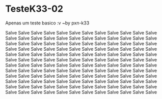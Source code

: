 # TesteK33-02
Apenas um teste basico :v ~by pxn-k33

Salve Salve Salve Salve Salve Salve Salve Salve Salve Salve Salve Salve Salve Salve Salve Salve Salve Salve Salve Salve Salve Salve Salve Salve Salve Salve Salve Salve Salve Salve Salve Salve Salve Salve Salve Salve Salve Salve Salve Salve Salve Salve Salve Salve Salve Salve Salve Salve Salve Salve Salve Salve Salve Salve Salve Salve Salve Salve Salve Salve Salve Salve Salve Salve Salve Salve Salve Salve Salve Salve Salve Salve Salve Salve Salve Salve Salve Salve Salve Salve Salve Salve Salve Salve Salve Salve Salve Salve Salve Salve Salve Salve Salve Salve Salve Salve Salve Salve Salve Salve Salve Salve Salve Salve Salve Salve Salve Salve Salve Salve Salve Salve Salve Salve Salve Salve Salve Salve Salve Salve Salve Salve Salve Salve Salve Salve Salve Salve Salve Salve Salve Salve Salve Salve Salve Salve Salve Salve Salve Salve Salve Salve Salve Salve
